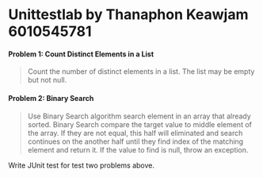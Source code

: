 # Unittestlab by Thanaphon Keawjam 6010545781

#### Problem 1: Count Distinct Elements in a List

> Count the number of distinct elements in a list.
> The list may be empty but not null.

#### Problem 2: Binary Search

> Use Binary Search algorithm search element in an array that already sorted.
> Binary Search compare the target value to middle element of the array.
> If they are not equal, this half will eliminated and search continues on the another half until they find index of the matching element and return it.
> If the value to find is null, throw an exception.

Write JUnit test for test two problems above.
